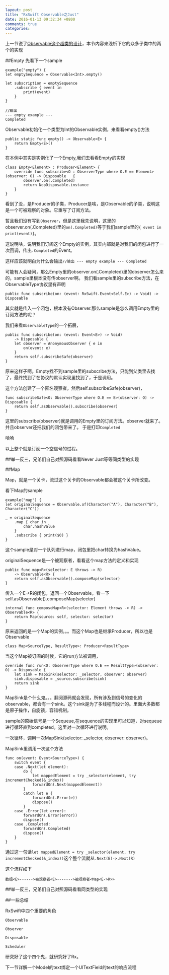 ```yaml
---
layout: post
title: "RxSwift Observable之Just"
date: 2016-01-13 09:32:34 +0800
comments: true
categories: 
---
```


上一节说了[Observable这个超类的设计](http://fengdeng.github.io/blog/2016/01/12/rxswiftxi-lie-zhi-observable/)，本节内容来浅析下它的众多子类中的两个的实现

##Empty
先看下一个sample

	example("empty") {
    let emptySequence = Observable<Int>.empty()

    let subscription = emptySequence
        .subscribe { event in
            print(event)
        }
	}
	
	//输出
	--- empty example ---
	Completed
	
Observable<Int>初始化一个类型为Int的Observable实例，来看看empty()方法

	public static func empty() -> Observable<E> {
        return Empty<E>()
    }
    
在本例中其实是实例化了一个Empty<Int>,我们去看看Empty的实现

	class Empty<Element> : Producer<Element> {
    	override func subscribe<O : ObserverType where O.E == Element>(observer: O) -> Disposable 	{
        	observer.on(.Completed)
        	return NopDisposable.instance
    	}
	}
	
看到了没，是Producer的子类，Producer是啥，是Observable的子类，说明这是一个可被观察的对象。它重写了订阅方法。

暂且我们没有写到`Observer`，但是这里我先说明，这里的observer.on(.Completed)里的`on(.Completed)`等于我们sample里的`{ event in print(event)}`。

这说明啥，说明我们订阅这个Empty的实例，其实内部就是对我们的闭包进行了一次回调，传出`.Completed`的Event。

这样应该就明白为什么会输出`//输出
	--- empty example ---
	Completed`

可能有人会疑问，那么Empty里的observer.on(.Completed)里的observer怎么来的，sample里根本没有传observer啊。
我们看sample里的subscribe方法，在ObservableType协议里有声明

	public func subscribe(on: (event: RxSwift.Event<Self.E>) -> Void) -> Disposable
	
其实就是传入一个闭包，根本没有Observer.那么sample是怎么调用Empty里的订阅方法的呢？

我们来看`ObservableType`的一个拓展，
	
	public func subscribe(on: (event: Event<E>) -> Void)
        -> Disposable {
        let observer = AnonymousObserver { e in
            on(event: e)
        }
        return self.subscribeSafe(observer)
    }
    
原来这样子啊。Empty找不到sample里的subscribe方法，只能到父类里去找了，最终找到了在协议的默认实现里找到了，于是调用。

这个方法创建了一个匿名观察者，然后self.subscribeSafe(observer)，

	func subscribeSafe<O: ObserverType where O.E == E>(observer: O) -> Disposable {
        return self.asObservable().subscribe(observer)
    }
    
这里的subscribe(observer)就是调用的Empty里的订阅方法。observer就来了。并且observer还把我们的闭包带来了。
于是打印`Completed`

哈哈

以上整个就是订阅一个空信号的过程。

##举一反三，兄弟们自己对照源码看看Never Just等等同类型的实现

##Map

Map，就是一个关卡，流过这个关卡的Observable都会被这个关卡所改变。


看下Map的sample

	example("map") {
    let originalSequence = Observable.of(Character("A"), Character("B"), Character("C"))

    _ = originalSequence
        .map { char in
            char.hashValue
        }
        .subscribe { print($0) }
	}
	
这个sample是对一个队列进行map，闭包里把char转换为hashValue。

originalSequence是一个被观察者，看看这个map方法的定义和实现

	public func map<R>(selector: E throws -> R)
        -> Observable<R> {
        return self.asObservable().composeMap(selector)
    }
    
传入一个E->R的闭包，返回一个Observable<R>，看一下self.asObservable().composeMap(selector)

	internal func composeMap<R>(selector: Element throws -> R) -> Observable<R> {
        return Map(source: self, selector: selector)
    }
    
    
原来返回的是一个Map的实例。。。而这个Map也是继承Producer，所以也是Observable<R>
 
	class Map<SourceType, ResultType>: Producer<ResultType> 
 	
 
当这个Map被订阅的时候，它的run方法被调用，

	override func run<O: ObserverType where O.E == ResultType>(observer: O) -> Disposable {
        let sink = MapSink(selector: _selector, observer: observer)
        sink.disposable = _source.subscribe(sink)
        return sink
    }
    
MapSink是个什么鬼。。。翻阅源码就会发现，所有涉及到信号的变化的observable，都会有一个sink。这个sink是为了多线程而设计的。里面大多数都是原子操作，自旋锁，容错机制。

sample的原始信号是一个Sequeue,在sequence的实现里可以知道，对sequeue进行循环直到completed。这里对一次循环进行说明。

一次循环，调用一次MapSink(selector: _selector, observer: observer)。

MapSink里调用一次这个方法

	func on(event: Event<SourceType>) {
        switch event {
        case .Next(let element):
            do {
                let mappedElement = try _selector(element, try incrementChecked(&_index))
                forwardOn(.Next(mappedElement))
            }
            catch let e {
                forwardOn(.Error(e))
                dispose()
            }
        case .Error(let error):
            forwardOn(.Error(error))
            dispose()
        case .Completed:
            forwardOn(.Completed)
            dispose()
        }
    }
    

通过这一句话`let mappedElement = try _selector(element, try incrementChecked(&_index))`这个整个流就从`.Next(E)->.Next(R)`

这个流程如下

`数组<E>------>被观察者<E>------->被观察者<Map<E->R>>`
	

##举一反三，兄弟们自己对照源码看看同类型的实现


##一些总结


RxSwift中四个重要的角色

`Observable`

`Observer`  

`Disposable`

`Scheduler`

研究好了这个四个鬼，就研究好了Rx。


下一节详解一个Model的text绑定一个UITextField的text的响应流程





